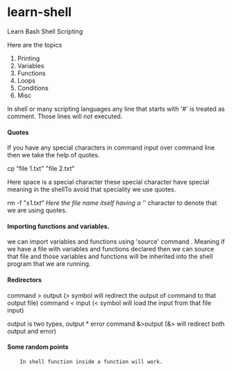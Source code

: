 # learn-shell

Learn Bash Shell Scripting

Here are the topics

1. Printing
2. Variables
3. Functions
4. Loops
5. Conditions
6. Misc

In shell or many scripting languages any line that starts with '#' is treated as comment.
Those lines will not executed.

####  Quotes

If you have any special characters in command input over command line then we take the help of quotes.

cp "file 1.txt" "file 2.txt"

Here space is a special character these special character have special meaning in the shellTo avoid that speciality we use quotes.

rm -f "x*1.txt"
 Here the file name itself having a '*' character to denote that we are using quotes.

#### Importing functions and variables.

we can import variables and functions using 'source' command . Meaning if we have a file with variables and functions declared then
we can source that file and those variables and functions will be inherited into the shell program that we are running.

####  Redirectors

command > output  (> symbol will redirect the output of command to that output file)
command < input   (< symbol will load the input from that file input)

  output is two types, output * error 
  command &>output (&> will redirect both output and error)

#### Some random points

        In shell function inside a function will work.









